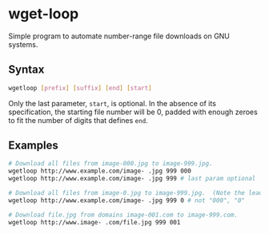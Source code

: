 # wget-loop
Simple program to automate number-range file downloads on GNU systems.

## Syntax
```sh
wgetloop [prefix] [suffix] [end] [start]
```

Only the last parameter, `start`, is optional.  In the absence of its specification, the starting file number will be 0, padded with enough zeroes to fit the number of digits that defines `end`.

## Examples
```sh
# Download all files from image-000.jpg to image-999.jpg.
wgetloop http://www.example.com/image- .jpg 999 000
wgetloop http://www.example.com/image- .jpg 999 # last param optional

# Download all files from image-0.jpg to image-999.jpg.  (Note the leading zeroes.)
wgetloop http://www.example.com/image- .jpg 999 0 # not "000", "0"

# Download file.jpg from domains image-001.com to image-999.com.
wgetloop http://www.image- .com/file.jpg 999 001
```
